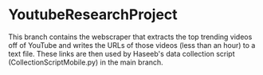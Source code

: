 # YoutubeResearchProject

This branch contains the webscraper that extracts the top trending videos off of YouTube and writes the URLs of those videos (less than an hour) to a text file.
These links are then used by Haseeb's data collection script (CollectionScriptMobile.py) in the main branch.
